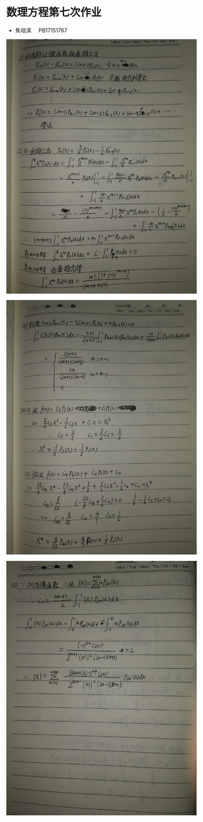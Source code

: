 <!--
 * @Author: Page-Jiao
 * @Date: 2020-05-03 21:08:30
 * @LastEditors: Page-Jiao
 * @LastEditTime: 2020-05-03 21:08:58
 * @Description: file content
 * @FilePath: \数理方程\数理方程第七次作业.md
 -->
# 数理方程第七次作业

+ 焦培淇 &nbsp; &nbsp; PB17151767

![图一](./images/7-1.jpg)

![图二](./images/7-2.jpg)

![图三](./images/7-3.jpg)